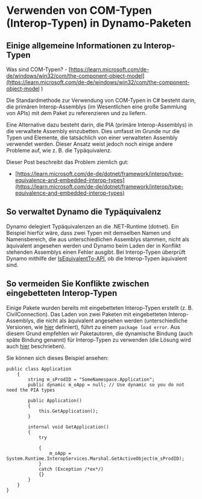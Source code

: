 # Verwenden von COM-Typen (Interop-Typen) in Dynamo-Paketen

## Einige allgemeine Informationen zu Interop-Typen
Was sind COM-Typen? - [https://learn.microsoft.com/de-de/windows/win32/com/the-component-object-model](https://learn.microsoft.com/de-de/windows/win32/com/the-component-object-model )

Die Standardmethode zur Verwendung von COM-Typen in C# besteht darin, die primären Interop-Assemblys (im Wesentlichen eine große Sammlung von APIs) mit dem Paket zu referenzieren und zu liefern. 

Eine Alternative dazu besteht darin, die PIA (primäre Interop-Assemblys) in die verwaltete Assembly einzubetten. Dies umfasst im Grunde nur die Typen und Elemente, die tatsächlich von einer verwalteten Assembly verwendet werden. Dieser Ansatz weist jedoch noch einige andere Probleme auf, wie z. B. die Typäquivalenz.

Dieser Post beschreibt das Problem ziemlich gut: 
* [https://learn.microsoft.com/de-de/dotnet/framework/interop/type-equivalence-and-embedded-interop-types](https://learn.microsoft.com/de-de/dotnet/framework/interop/type-equivalence-and-embedded-interop-types)

## So verwaltet Dynamo die Typäquivalenz
Dynamo delegiert Typäquivalenzen an die .NET-Runtime (dotnet). Ein Beispiel hierfür wäre, dass zwei Typen mit demselben Namen und Namensbereich, die aus unterschiedlichen Assemblys stammen, nicht als äquivalent angesehen werden und Dynamo beim Laden der in Konflikt stehenden Assemblys einen Fehler ausgibt. Bei Interop-Typen überprüft Dynamo mithilfe der [IsEquivalentTo-API](https://learn.microsoft.com/de-de/dotnet/api/system.type.isequivalentto), ob die Interop-Typen äquivalent sind.

## So vermeiden Sie Konflikte zwischen eingebetteten Interop-Typen
Einige Pakete wurden bereits mit eingebetteten Interop-Typen erstellt (z. B. CivilConnection). Das Laden von zwei Paketen mit eingebetteten Interop-Assemblys, die nicht als äquivalent angesehen werden (unterschiedliche Versionen, wie [hier](https://learn.microsoft.com/de-de/dotnet/framework/interop/type-equivalence-and-embedded-interop-types) definiert), führt zu einem `package load error`. Aus diesem Grund empfehlen wir Paketautoren, die dynamische Bindung (auch späte Bindung genannt) für Interop-Typen zu verwenden (die Lösung wird auch [hier](https://blogs.iis.net/samng/the-pain-of-deploying-primary-interop-assemblies) beschrieben).

Sie können sich dieses Beispiel ansehen:
```
public class Application
    {
        string m_sProdID = "SomeNamespace.Application";
        public dynamic m_oApp = null; // Use dynamic so you do not need the PIA types

        public Application()
        {
            this.GetApplication();
        }

        internal void GetApplication()
        {
            try

            {
                m_oApp = System.Runtime.InteropServices.Marshal.GetActiveObject(m_sProdID);
            }
            catch (Exception /*ex*/)
            {}
        }
    }
}
```